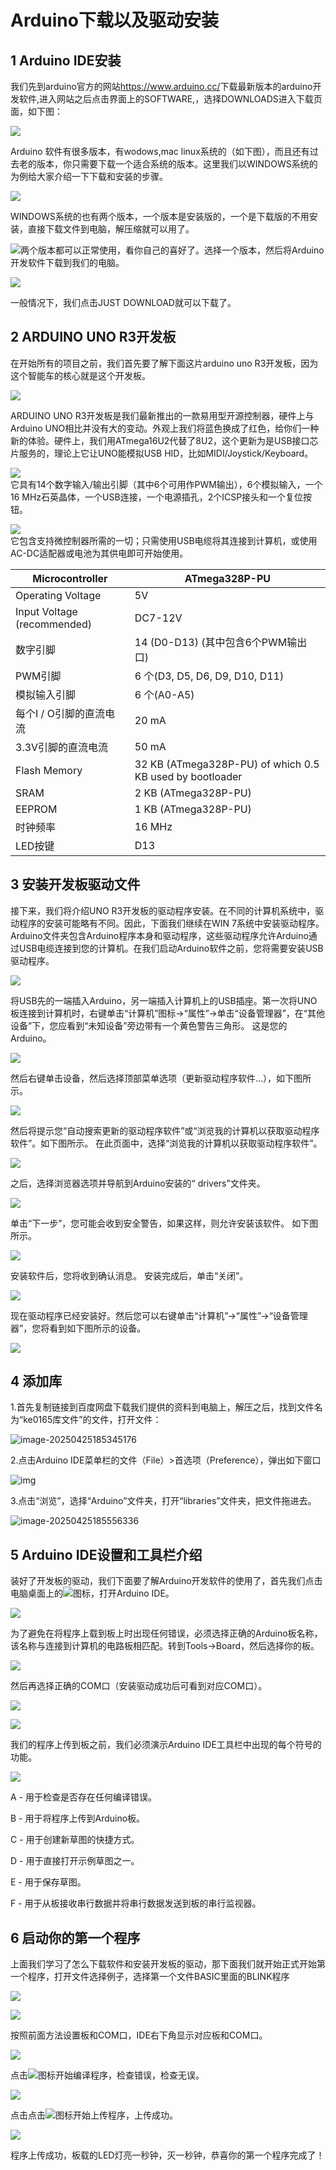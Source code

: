 # Arduino下载以及驱动安装

## 1 Arduino IDE安装

我们先到arduino官方的网站<https://www.arduino.cc/>下载最新版本的arduino开发软件,进入网站之后点击界面上的SOFTWARE,，选择DOWNLOADS进入下载页面，如下图：

![](../media/4636aac9aca9b3aa9d86580caac51b81.png)

Arduino 软件有很多版本，有wodows,mac linux系统的（如下图），而且还有过去老的版本，你只需要下载一个适合系统的版本。这里我们以WINDOWS系统的为例给大家介绍一下下载和安装的步骤。

![](../media/c12c9b34d9c8c91931cf0b6716eeeac5.png)

WINDOWS系统的也有两个版本，一个版本是安装版的，一个是下载版的不用安装，直接下载文件到电脑，解压缩就可以用了。

![](../media/3de06358873b1f90b42e88ae36fb36a2.png)两个版本都可以正常使用，看你自己的喜好了。选择一个版本，然后将Arduino
开发软件下载到我们的电脑。

![](../media/7c58250fe25d90cb4536978d98725bc5.png)

一般情况下，我们点击JUST DOWNLOAD就可以下载了。

## 2 ARDUINO UNO R3开发板

在开始所有的项目之前，我们首先要了解下面这片arduino uno R3开发板，因为这个智能车的核心就是这个开发板。

![](../media/3412008d30fb541910d27b7fd3c67530.jpg)

ARDUINO UNO R3开发板是我们最新推出的一款易用型开源控制器，硬件上与Arduino UNO相比并没有大的变动。外观上我们将蓝色换成了红色，给你们一种新的体验。硬件上，我们用ATmega16U2代替了8U2，这个更新为是USB接口芯片服务的，理论上它让UNO能模拟USB HID，比如MIDI/Joystick/Keyboard。

![](../media/259b91cad3470095d1eb58101f5db165.png)  
它具有14个数字输入/输出引脚（其中6个可用作PWM输出），6个模拟输入，一个16 MHz石英晶体，一个USB连接，一个电源插孔，2个ICSP接头和一个复位按钮。

![](../media/06ee496817391727502329769363c6e6.png)  
它包含支持微控制器所需的一切；只需使用USB电缆将其连接到计算机，或使用AC-DC适配器或电池为其供电即可开始使用。


| Microcontroller             | ATmega328P-PU                                            |
| --------------------------- | -------------------------------------------------------- |
| Operating Voltage           | 5V                                                       |
| Input Voltage (recommended) | DC7-12V                                                  |
| 数字引脚                    | 14 (D0-D13) (其中包含6个PWM输出口)                       |
| PWM引脚                     | 6 个(D3, D5, D6, D9, D10, D11)                           |
| 模拟输入引脚                | 6 个(A0-A5)                                              |
| 每个I / O引脚的直流电流     | 20 mA                                                    |
| 3.3V引脚的直流电流          | 50 mA                                                    |
| Flash Memory                | 32 KB (ATmega328P-PU) of which 0.5 KB used by bootloader |
| SRAM                        | 2 KB (ATmega328P-PU)                                     |
| EEPROM                      | 1 KB (ATmega328P-PU)                                     |
| 时钟频率                    | 16 MHz                                                   |
| LED按键                     | D13                                                      |

## 3 安装开发板驱动文件

接下来，我们将介绍UNO R3开发板的驱动程序安装。在不同的计算机系统中，驱动程序的安装可能略有不同。因此，下面我们继续在WIN 7系统中安装驱动程序。Arduino文件夹包含Arduino程序本身和驱动程序，这些驱动程序允许Arduino通过USB电缆连接到您的计算机。在我们启动Arduino软件之前，您将需要安装USB驱动程序。

![](../media/f8e5811e4e295f13e87d1d8aa441fbd9.jpeg)

将USB先的一端插入Arduino，另一端插入计算机上的USB插座。第一次将UNO板连接到计算机时，右键单击“计算机”图标-\>“属性”-\>单击“设备管理器”，在“其他设备”下，您应看到“未知设备”旁边带有一个黄色警告三角形。 这是您的Arduino。

![](../media/ec400b95c7271bb5fadce12be2f73fed.png)

然后右键单击设备，然后选择顶部菜单选项（更新驱动程序软件...），如下图所示。

![](../media/1598b59a32fbf5e844ef522a22b0bbad.png)

然后将提示您“自动搜索更新的驱动程序软件”或“浏览我的计算机以获取驱动程序软件”。如下图所示。 在此页面中，选择“浏览我的计算机以获取驱动程序软件”。

![](../media/931cabb3633c100c4d9760a26462321d.png)

之后，选择浏览器选项并导航到Arduino安装的“ drivers”文件夹。

![](../media/cca481d16263c158c26ea11e6c83cb5c.png)

单击“下一步”，您可能会收到安全警告，如果这样，则允许安装该软件。
如下图所示。

![](../media/5240132703a319a60cbf7e343d460900.png)

安装软件后，您将收到确认消息。 安装完成后，单击“关闭”。

![](../media/0f9c629828737c99d072f193aacc0ce2.png)

现在驱动程序已经安装好。然后您可以右键单击“计算机”-\>“属性”-\>“设备管理器”，您将看到如下图所示的设备。

![](../media/fc3b3afe1ae5c75ecfb2d2c321c73242.png)

## 4 添加库

1.首先复制链接到百度网盘下载我们提供的资料到电脑上，解压之后，找到文件名为“ke0165库文件”的文件，打开文件：

![image-20250425185345176](../media/image-20250425185345176.png) 

2.点击Arduino IDE菜单栏的文件（File）>首选项（Preference），弹出如下窗口

![img](../media/wps2.jpg) 

3.点击“浏览”，选择“Arduino”文件夹，打开“libraries”文件夹，把文件拖进去。

 ![image-20250425185556336](../media/image-20250425185556336.png)

## 5 Arduino IDE设置和工具栏介绍

装好了开发板的驱动，我们下面要了解Arduino开发软件的使用了，首先我们点击电脑桌面上的![](../media/15ee1732a5c94b90c848898712b66390.png)图标，打开Arduino IDE。

![](../media/1cded8c58d09814b4d0f5840c6b43c02.png)

为了避免在将程序上载到板上时出现任何错误，必须选择正确的Arduino板名称，该名称与连接到计算机的电路板相匹配。转到Tools→Board，然后选择你的板。

![](../media/23556d5d5178d3e9c78deff162329326.png)

然后再选择正确的COM口（安装驱动成功后可看到对应COM口）。

![](../media/fc3b3afe1ae5c75ecfb2d2c321c73242.png)

![](../media/0d7149770640729ad5031f43674832ba.png)

我们的程序上传到板之前，我们必须演示Arduino IDE工具栏中出现的每个符号的功能。

![](../media/4a2d854778c633819c1af28a245e340d.png)

A - 用于检查是否存在任何编译错误。

B - 用于将程序上传到Arduino板。

C - 用于创建新草图的快捷方式。

D - 用于直接打开示例草图之一。

E - 用于保存草图。

F - 用于从板接收串行数据并将串行数据发送到板的串行监视器。

## 6 启动你的第一个程序

上面我们学习了怎么下载软件和安装开发板的驱动，那下面我们就开始正式开始第一个程序，打开文件选择例子，选择第一个文件BASIC里面的BLINK程序

![](../media/a10884363fe0f51d8c7ffcd0cb2846db.png)

![](../media/a3c641837f358c1dd70d3ad1c916b102.png)

按照前面方法设置板和COM口，IDE右下角显示对应板和COM口。

![](../media/9c5b1d88c241ea35bbd10e119dbf36f0.png)

点击![](../media/ddd21c81338ae1f6b7f84de2a3caecf0.png)图标开始编译程序，检查错误，检查无误。

![](../media/177e1c9ae50aa822eec1c943dec3963b.png)

点击点击![](../media/9c9158a5d49baa740ea2f0048f655017.png)图标开始上传程序，上传成功。

![](../media/cdcdfaeba69bde24386b02cf6e75c29e.png)

程序上传成功，板载的LED灯亮一秒钟，灭一秒钟，恭喜你的第一个程序完成了！
